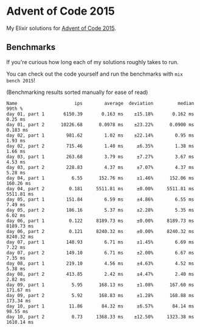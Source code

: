 # Advent of Code 2015

My Elixir solutions for [Advent of Code 2015](https://adventofcode.com/2015).

## Benchmarks

If you're curious how long each of my solutions roughly takes to run.

You can check out the code yourself and run the benchmarks with `mix bench 2015`!

(Benchmarking results sorted manually for ease of read)

```
Name                     ips        average  deviation         median         99th %
day 01, part 1       6150.39       0.163 ms    ±15.18%       0.162 ms        0.25 ms
day 01, part 2      10226.68      0.0978 ms    ±23.22%      0.0900 ms       0.183 ms
day 02, part 1        981.62        1.02 ms    ±22.14%        0.95 ms        1.93 ms
day 02, part 2        715.46        1.40 ms     ±6.35%        1.38 ms        1.66 ms
day 03, part 1        263.68        3.79 ms     ±7.27%        3.67 ms        4.53 ms
day 03, part 2        228.83        4.37 ms     ±7.07%        4.37 ms        5.28 ms
day 04, part 1          6.55      152.76 ms     ±1.46%      152.06 ms      160.26 ms
day 04, part 2         0.181     5511.81 ms     ±0.00%     5511.81 ms     5511.81 ms
day 05, part 1        151.84        6.59 ms     ±4.86%        6.55 ms        7.49 ms
day 05, part 2        186.16        5.37 ms     ±2.28%        5.35 ms        6.02 ms
day 06, part 1         0.122     8189.73 ms     ±0.00%     8189.73 ms     8189.73 ms
day 06, part 2         0.121     8240.32 ms     ±0.00%     8240.32 ms     8240.32 ms
day 07, part 1        148.93        6.71 ms     ±1.45%        6.69 ms        7.22 ms
day 07, part 2        149.10        6.71 ms     ±2.00%        6.67 ms        7.35 ms
day 08, part 1        219.10        4.56 ms     ±4.63%        4.52 ms        5.38 ms
day 08, part 2        413.85        2.42 ms     ±4.47%        2.40 ms        2.82 ms
day 09, part 1          5.95      168.13 ms     ±1.08%      167.60 ms      171.67 ms
day 09, part 2          5.92      168.83 ms     ±1.28%      168.88 ms      173.34 ms
day 10, part 1         11.86       84.32 ms     ±6.57%       84.14 ms       98.55 ms
day 10, part 2          0.73     1368.33 ms    ±12.50%     1323.38 ms     1610.14 ms
```
